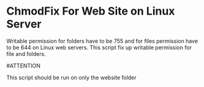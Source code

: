 # ChmodFix For Web Site on Linux Server

Writable permission for  folders have to be 755 and for files permission have to be 644  on Linux web servers. This script fix up writable permission for file and folders.

#ATTENTION

This script should be run on only the website folder
